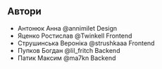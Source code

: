 ## Автори
- Антонюк Анна @annimilet Design
- Яценко Ростислав @Twinkell Frontend
- Струшинська Вероніка @strushkaaa Frontend
- Пупков Богдан @lil_fritch Backend
- Патик Максим @ma7kn Backend
